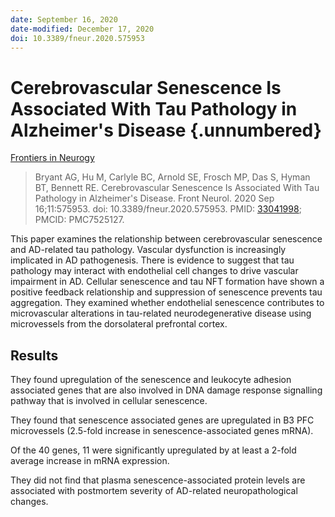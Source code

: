 ```yaml
---
date: September 16, 2020
date-modified: December 17, 2020
doi: 10.3389/fneur.2020.575953
---
```


# Cerebrovascular Senescence Is Associated With Tau Pathology in Alzheimer's Disease {.unnumbered}

[Frontiers in Neurogy](https://www.frontiersin.org/articles/10.3389/fneur.2020.575953/full)

> Bryant AG, Hu M, Carlyle BC, Arnold SE, Frosch MP, Das S, Hyman BT, Bennett
> RE. Cerebrovascular Senescence Is Associated With Tau Pathology in Alzheimer's
> Disease. Front Neurol. 2020 Sep 16;11:575953. doi: 10.3389/fneur.2020.575953.
> PMID: [33041998](https://pubmed.ncbi.nlm.nih.gov/33041998); PMCID: PMC7525127.

This paper examines the relationship between cerebrovascular senescence and
AD-related tau pathology. Vascular dysfunction is increasingly implicated in AD
pathogenesis. There is evidence to suggest that tau pathology may interact with
endothelial cell changes to drive vascular impairment in AD. Cellular senescence
and tau NFT formation have shown a positive feedback relationship and
suppression of senescence prevents tau aggregation. They examined whether
endothelial senescence contributes to microvascular alterations in tau-related
neurodegenerative disease using microvessels from the dorsolateral prefrontal
cortex.

## Results

They found upregulation of the senescence and leukocyte adhesion associated
genes that are also involved in DNA damage response signalling pathway that is
involved in cellular senescence.

They found that senescence associated genes are upregulated in B3 PFC
microvessels (2.5-fold increase in senescence-associated genes mRNA).

Of the 40 genes, 11 were significantly upregulated by at least a 2-fold average
increase in mRNA expression.

They did not find that plasma senescence-associated protein levels are
associated with postmortem severity of AD-related neuropathological changes.
